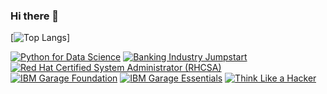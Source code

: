 ### Hi there 👋

<!--
**blockedPacket/blockedPacket** is a ✨ _special_ ✨ repository because its `README.md` (this file) appears on your GitHub profile.

Here are some ideas to get you started:

- 🔭 I’m currently working on ...
- 🌱 I’m currently learning ...
- 👯 I’m looking to collaborate on ...
- 🤔 I’m looking for help with ...
- 💬 Ask me about ...
- 📫 How to reach me: ...
- 😄 Pronouns: ...
- ⚡ Fun fact: ...
-->

[![Top Langs](https://github-readme-stats.vercel.app/api/top-langs/?username=blockedPacket&layout=donut-vertical)]




<!--START_SECTION:badges-->
[![Python for Data Science](https://images.credly.com/size/110x110/images/84ac9eff-b8a2-4683-846b-f59887a73801/Python_101_Data_Science.png)](http://www.credly.com/badges/28c94b6f-acd3-424c-97ba-12a8d91d42a6 "Python for Data Science")
[![Banking Industry Jumpstart](https://images.credly.com/size/110x110/images/ff723f85-6709-4dc5-ace5-37dd43d24a68/Banking-Industry-Jumpstart.png)](http://www.credly.com/badges/8cc047fa-c0e8-4e58-abcc-622788cc6538 "Banking Industry Jumpstart")
[![Red Hat Certified System Administrator (RHCSA)](https://images.credly.com/size/110x110/images/572de0ba-2c59-4816-a59d-b0e1687e45ee/image.png)](http://www.credly.com/badges/0bdd316c-0a42-403a-bd9e-fa52674b7d74 "Red Hat Certified System Administrator (RHCSA)")
[![IBM Garage Foundation](https://images.credly.com/size/110x110/images/9beccf39-df2f-4025-b971-3a7ec6dfdbfa/image.png)](http://www.credly.com/badges/c6ecf4d8-f4ee-4b5f-b3b6-b98935f07c14 "IBM Garage Foundation")
[![IBM Garage Essentials](https://images.credly.com/size/110x110/images/fb718a87-6d0d-4a6d-8068-677f1bec78f2/IBM_Garage_Essentials.png)](http://www.credly.com/badges/a9a9e8f1-6efb-40ae-8dd0-8d0e62713aa3 "IBM Garage Essentials")
[![Think Like a Hacker](https://images.credly.com/size/110x110/images/fb49de32-6a4c-4850-97cc-942b638ae4c3/Think-LIke-a-Hacker.png)](http://www.credly.com/badges/cf97e530-214b-4003-880f-43d326db0cba "Think Like a Hacker")
<!--END_SECTION:badges-->
